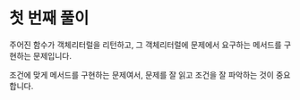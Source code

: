 # 첫 번째 풀이

주어진 함수가 객체리터럴을 리턴하고, 그 객체리터럴에 문제에서 요구하는 메서드를 구현하는 문제입니다.

조건에 맞게 메서드를 구현하는 문제여서, 문제를 잘 읽고 조건을 잘 파악하는 것이 중요합니다.
